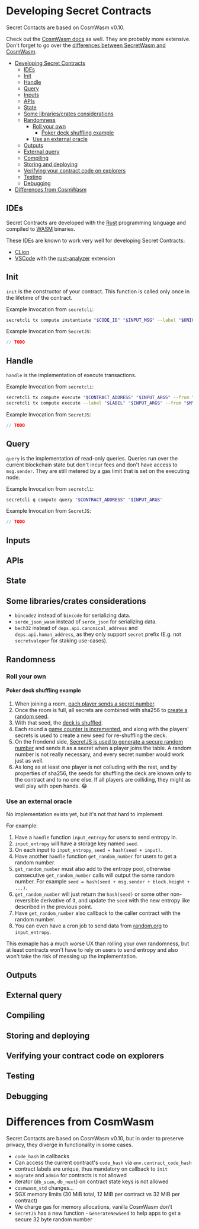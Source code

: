 # Developing Secret Contracts

Secret Contacts are based on CosmWasm v0.10.

Check out the [CosmWasm docs](https://docs.cosmwasm.com) as well. They are probably more extensive. Don't forget to go over the [differences between SecretWasm and CosmWasm](#differences-from-cosmwasm).

- [Developing Secret Contracts](#Developing-Secret-Contracts)
  - [IDEs](#IDEs)
  - [Init](#Init)
  - [Handle](#Handle)
  - [Query](#Query)
  - [Inputs](#Inputs)
  - [APIs](#APIs)
  - [State](#State)
  - [Some libraries/crates considerations](#Some-librariescrates-considerations)
  - [Randomness](#Randomness)
    - [Roll your own](#Roll-your-own)
      - [Poker deck shuffling example](#Poker-deck-shuffling-example)
    - [Use an external oracle](#Use-an-external-oracle)
  - [Outputs](#Outputs)
  - [External query](#External-query)
  - [Compiling](#Compiling)
  - [Storing and deploying](#Storing-and-deploying)
  - [Verifying your contract code on explorers](#Verifying-your-contract-code-on-explorers)
  - [Testing](#Testing)
  - [Debugging](#Debugging)
- [Differences from CosmWasm](#Differences-from-CosmWasm)

## IDEs

Secret Contracts are developed with the [Rust](https://www.rust-lang.org/) programming language and compiled to [WASM](https://webassembly.org/) binaries.

These IDEs are known to work very well for developing Secret Contracts:

- [CLion](https://www.jetbrains.com/clion/)
- [VSCode](https://code.visualstudio.com/) with the [rust-analyzer](https://rust-analyzer.github.io/) extension

## Init

`init` is the constructor of your contract. This function is called only once in the lifetime of the contract.

Example Invocation from `secretcli`:

```bash
secretcli tx compute instantiate "$CODE_ID" "$INPUT_MSG" --label "$UNIQUE_LABEL" --from "$MY_KEY"
```

Example Invocation from `SecretJS`:

```js
// TODO
```

## Handle

`handle` is the implementation of execute transactions.

Example Invocation from `secretcli`:

```bash
secretcli tx compute execute "$CONTRACT_ADDRESS" "$INPUT_ARGS" --from "$MY_KEY" # Option A
secretcli tx compute execute --label "$LABEL" "$INPUT_ARGS" --from "$MY_KEY"    # Option B
```

Example Invocation from `SecretJS`:

```js
// TODO
```

## Query

`query` is the implementation of read-only queries. Queries run over the current blockchain state but don't incur fees and don't have access to `msg.sender`. They are still metered by a gas limit that is set on the executing node.

Example Invocation from `secretcli`:

```bash
secretcli q compute query "$CONTRACT_ADDRESS" "$INPUT_ARGS"
```

Example Invocation from `SecretJS`:

```js
// TODO
```

## Inputs

## APIs

## State

## Some libraries/crates considerations

- `bincode2` instead of `bincode` for serializing data.
- `serde_json_wasm` instead of `serde_json` for serializing data.
- `bech32` instead of `deps.api.canonical_address` and `deps.api.human_address`, as they only support `secret` prefix (E.g. not `secretvaloper` for staking use-cases).

## Randomness

### Roll your own

#### Poker deck shuffling example

1. When joining a room, [each player sends a secret number](https://github.com/enigmampc/SecretHoldEm/blob/4f67c469bb4a0f53522c7ad069e54ae5c1effb6b/contract/src/contract.rs#L172).
2. Once the room is full, all secrets are combined with sha256 to [create a random seed](https://github.com/enigmampc/SecretHoldEm/blob/4f67c469bb4a0f53522c7ad069e54ae5c1effb6b/contract/src/contract.rs#L349-L355).
3. With that seed, the [deck is shuffled](https://github.com/enigmampc/SecretHoldEm/blob/4f67c469bb4a0f53522c7ad069e54ae5c1effb6b/contract/src/contract.rs#L356-L357).
4. Each round a [game counter is incremented](https://github.com/enigmampc/SecretHoldEm/blob/4f67c469bb4a0f53522c7ad069e54ae5c1effb6b/contract/src/contract.rs#L602-L614), and along with the players' secrets is used to create a new seed for re-shuffling the deck.
5. On the frondend side, [SecretJS is used to generate a secure random number](https://github.com/enigmampc/SecretHoldEm/blob/4f67c469bb4a0f53522c7ad069e54ae5c1effb6b/gui/src/App.js#L334-L354) and sends it as a secret when a player joins the table. A random number is not really necessary, and every secret number would work just as well.
6. As long as at least one player is not colluding with the rest, and by properties of sha256, the seeds for shuffling the deck are known only to the contract and to no one else. If all players are colliding, they might as well play with open hands. :joy:

### Use an external oracle

No implementation exists yet, but it's not that hard to implement.

For example:

1. Have a `handle` function `input_entropy` for users to send entropy in.
2. `input_entropy` will have a storage key named `seed`.
3. On each input to `input_entropy`, `seed = hash(seed + input)`.
4. Have another `handle` function `get_random_number` for users to get a random number.
5. `get_random_number` must also add to the entropy pool, otherwise consecutive `get_random_number` calls will output the same random number. For example `seed = hash(seed + msg.sender + block.height + ...)`.
6. `get_random_number` will just return the `hash(seed)` or some other non-reversible derivative of it, and update the `seed` with the new entropy like described in the previous point.
7. Have `get_random_number` also callback to the caller contract with the random number.
8. You can even have a cron job to send data from [random.org](https://www.random.org/) to `input_entropy`.

This exmaple has a much worse UX than rolling your own randomness, but at least contracts won't have to rely on users to send entropy and also won't take the risk of messing up the implementation.

## Outputs

## External query

## Compiling

## Storing and deploying

## Verifying your contract code on explorers

## Testing

## Debugging

# Differences from CosmWasm

Secret Contacts are based on CosmWasm v0.10, but in order to preserve privacy, they diverge in functionality in some cases.

- `code_hash` in callbacks
- Can access the current contract's `code_hash` via `env.contract_code_hash`
- contract labels are unique, thus mandatory on callback to `init`
- `migrate` and `admin` for contracts is not allowed
- iterator (`db_scan`, `db_next`) on contract state keys is not allowed
- `cosmwasm_std` changes...
- SGX memory limits (30 MiB total, 12 MiB per contract vs 32 MiB per contract)
- We charge gas for memory allocations, vanilla CosmWasm don't
- `SecretJS` has a new function - `GenerateNewSeed` to help apps to get a secure 32 byte random number
